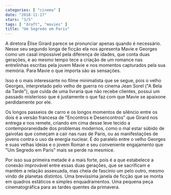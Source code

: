 ```yaml
---
categories: [ "cinema" ]
date: "2018-11-17"
stars: "3/5"
tags: [ "draft", "movies" ]
title: "Um Segredo em Paris"
---
```

A diretora Élise Girard parece se pronunciar apenas quando é
necessário. Nesse seu segundo longa de ficção ela nos apresenta Mavie
e Georges como um casal impossível pela diferença de idades, que conta
duas gerações, e ao mesmo tempo tece a criação de um romance nas
entrelinhas escritas pela jovem Mavie e nos momentos capturados pela
sua memória. Para Mavie o que importa são as sensações.

Isso é o mais interessante no filme minimalista que se segue, pois o
velho Georges, interpretado pelo velho de guerra no cinema Jean Sorel
("A Bela da Tarde"), que cuida de uma livraria que não recebe clientes,
possui um passado misterioso que é justamente o que faz com que Mavie
se apaixone perdidamente por ele.

Os longos passeios de carro e os longos momentos de silêncio entre
os dois é a versão francesa de "Encontros e Desencontros" que
Girard nos entrega e nos remete, criando em cima desse leve tecido a
contemporaneidade dos problemas modernos, como o mal estar súbido de
gaivotas que começam a cair nas ruas de Paris, ou as manifestações
de jovens contra o uso da energia nuclear. É do paralelo entre o velho
Georges e suas velhas ideias e o jovem Roman e seu conveniente engajamento
que "Um Segredo em Paris" mais se perde na mesmice.

Por isso sua primeira metade é a mais forte, pois é a que estabelece
a conexão improvável entre essas duas gerações, que se sacrificam
e mantém a relação assexuada, mas cheia de fascínio um pelo outro,
mesmo vindo de planetas distintos. Uma brevíssima janela de ficção
que se monta em quadros estáticos e simples enquadramentos. Uma pequena
peça cinematográfica para as tardes quentes da primavera.
